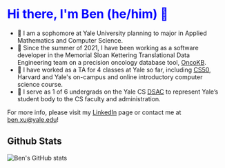 # <span style="color:blue">Hi there, I'm Ben (he/him) 👋</span>
 - 🔭 I am a sophomore at Yale University planning to major in Applied Mathematics and Computer Science.
 - 🏥 Since the summer of 2021, I have been working as a software developer in the Memorial Sloan Kettering Translational Data Engineering team on a precision oncology database tool, [OncoKB](oncokb.org).
 - 🌱 I have worked as a TA for 4 classes at Yale so far, including [CS50](https://en.wikipedia.org/wiki/CS50), Harvard and Yale's on-campus and online introductory computer science course.
 - 💬 I serve as 1 of 6 undergrads on the Yale CS [DSAC](https://zoo.cs.yale.edu/dsac//) to represent Yale’s student body to the CS faculty and administration.

For more info, please visit my [LinkedIn](https://www.linkedin.com/in/ben-xu-6323ab258/) page or contact me at ben.xu@yale.edu!

## Github Stats

![Ben's GitHub stats](https://github-readme-stats.vercel.app/api?username=benzuzu&show_icons=true&theme=radical)
<!--
**benzuzu/benzuzu** is a ✨ _special_ ✨ repository because its `README.md` (this file) appears on your GitHub profile.

Here are some ideas to get you started:

- 🔭 I’m currently working on ...
- 🌱 I’m currently learning ...
- 👯 I’m looking to collaborate on ...
- 🤔 I’m looking for help with ...
- 💬 Ask me about ...
- 📫 How to reach me: ...
- 😄 Pronouns: ...
- ⚡ Fun fact: ...
-->
